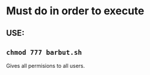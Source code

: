 # Must do in order to execute
USE:
---
`chmod 777 barbut.sh`
---
Gives all permisions to all users. 
